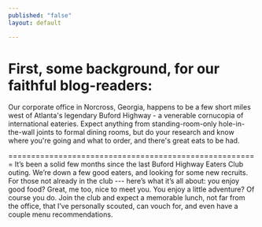 ```yaml
---
published: "false"
layout: default

---
```


First, some background, for our faithful blog-readers:
=======================================================
Our corporate office in Norcross, Georgia, happens to be a few short miles west of Atlanta's legendary Buford Highway - a venerable cornucopia of international eateries. Expect anything from standing-room-only hole-in-the-wall joints to formal dining rooms, but do your research and know where you're going and what to order, and there's great eats to be had.

=======================================================
It’s been a solid few months since the last Buford Highway Eaters Club outing. We’re down a few good eaters, and looking for some new recruits.
    For those not already in the club --- here’s what it’s all about: you enjoy good food? Great, me too, nice to meet you. You enjoy a little adventure? Of course you do. Join the club and expect a memorable lunch, not far from the office, that I’ve personally scouted, can vouch for, and even have a couple menu recommendations. 
 
